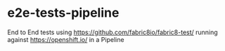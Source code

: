 # e2e-tests-pipeline
End to End tests using https://github.com/fabric8io/fabric8-test/ running against https://openshift.io/ in a Pipeline
